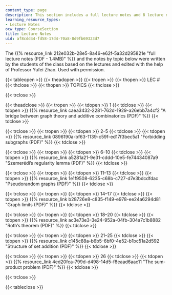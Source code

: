```yaml
---
content_type: page
description: This section includes a full lecture notes and 8 lecture notes by topics.
learning_resource_types:
- Lecture Notes
ocw_type: CourseSection
title: Lecture Notes
uid: af8cdd44-fd58-17d4-70a8-8d9fb69323d7
---
```


The {{% resource_link 212e032b-28e5-8a46-e62f-5a32d295821e "full lecture notes (PDF - 1.4MB)" %}} and the notes by topic below were written by the students of the class based on the lectures and edited with the help of Professor Yufei Zhao. Used with permission.

{{< tableopen >}}
{{< theadopen >}}
{{< tropen >}}
{{< thopen >}}
LEC #
{{< thclose >}}
{{< thopen >}}
TOPICS
{{< thclose >}}

{{< trclose >}}

{{< theadclose >}}
{{< tropen >}}
{{< tdopen >}}
1
{{< tdclose >}}
{{< tdopen >}}
{{% resource_link caea3432-2281-762d-1929-a26ebb7a4cf2 "A bridge between graph theory and additive combinatorics (PDF)" %}}
{{< tdclose >}}

{{< trclose >}}
{{< tropen >}}
{{< tdopen >}}
2–5
{{< tdclose >}}
{{< tdopen >}}
{{% resource_link 0896190a-bf63-1139-c59f-ed17f3bec5a1 "Forbidding subgraphs (PDF)" %}}
{{< tdclose >}}

{{< trclose >}}
{{< tropen >}}
{{< tdopen >}}
6–10
{{< tdclose >}}
{{< tdopen >}}
{{% resource_link a5281a21-9e31-cddd-10e5-fe74434087a9 "Szemerédi’s regularity lemma (PDF)" %}}
{{< tdclose >}}

{{< trclose >}}
{{< tropen >}}
{{< tdopen >}}
11–13
{{< tdclose >}}
{{< tdopen >}}
{{% resource_link 1e1f9508-6235-c68b-c727-d7e3bdcdfdac "Pseudorandom graphs (PDF)" %}}
{{< tdclose >}}

{{< trclose >}}
{{< tropen >}}
{{< tdopen >}}
14–17
{{< tdclose >}}
{{< tdopen >}}
{{% resource_link b28726e8-c835-f149-e978-ee24a6294d81 "Graph limits (PDF)" %}}
{{< tdclose >}}

{{< trclose >}}
{{< tropen >}}
{{< tdopen >}}
18–20
{{< tdclose >}}
{{< tdopen >}}
{{% resource_link ac3e73e3-3e24-952a-04fb-304a7c1b8882 "Roth’s theorem (PDF)" %}}
{{< tdclose >}}

{{< trclose >}}
{{< tropen >}}
{{< tdopen >}}
21–25
{{< tdclose >}}
{{< tdopen >}}
{{% resource_link c145c88a-b6b5-6bf0-4e52-b1bc51a2d592 "Structure of set addition (PDF)" %}}
{{< tdclose >}}

{{< trclose >}}
{{< tropen >}}
{{< tdopen >}}
26
{{< tdclose >}}
{{< tdopen >}}
{{% resource_link 4ed20fca-799d-d498-14d5-f8eaad6aac11 "The sum-product problem (PDF)" %}}
{{< tdclose >}}

{{< trclose >}}

{{< tableclose >}}